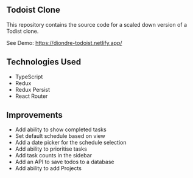 ## Todoist Clone

This repository contains the source code for a scaled down version of a Todist clone.

See Demo: https://diondre-todoist.netlify.app/

## Technologies Used

- TypeScript
- Redux
- Redux Persist
- React Router

## Improvements

- Add ability to show completed tasks
- Set default schedule based on view
- Add a date picker for the schedule selection
- Add ability to prioritise tasks
- Add task counts in the sidebar
- Add an API to save todos to a database
- Add ability to add Projects
